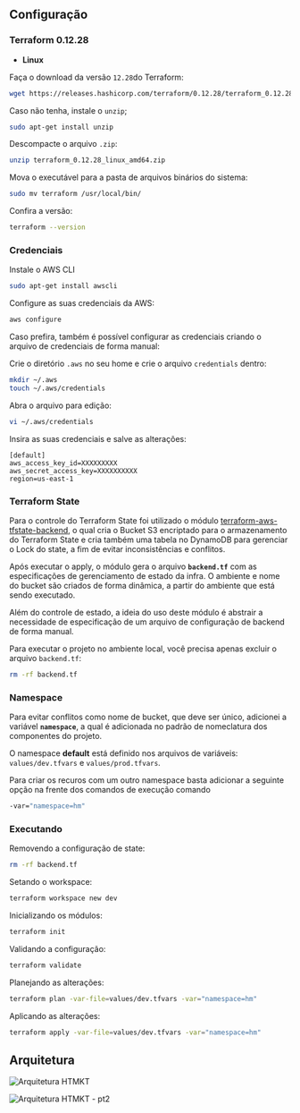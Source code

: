 ## Configuração

### Terraform 0.12.28

- **Linux**

Faça o download da versão `12.28`do Terraform:

```bash
wget https://releases.hashicorp.com/terraform/0.12.28/terraform_0.12.28_linux_amd64.zip
```

Caso não tenha, instale o `unzip`;
```bash
sudo apt-get install unzip
```

Descompacte o arquivo `.zip`:
```bash
unzip terraform_0.12.28_linux_amd64.zip
```

Mova o executável para a pasta de arquivos binários do sistema:
```bash
sudo mv terraform /usr/local/bin/
```

Confira a versão:
```bash
terraform --version 
```

### Credenciais

Instale o AWS CLI
```bash
sudo apt-get install awscli
```

Configure as suas credenciais da AWS:

```bash
aws configure
```

Caso prefira, também é possível configurar as credenciais criando o arquivo de credenciais de forma manual:

Crie o diretório `.aws` no seu home e crie o arquivo `credentials` dentro:
```bash
mkdir ~/.aws
touch ~/.aws/credentials
```

Abra o arquivo para edição:
```bash
vi ~/.aws/credentials
```

Insira as suas credenciais e salve as alterações:
```
[default]
aws_access_key_id=XXXXXXXXX
aws_secret_access_key=XXXXXXXXXX
region=us-east-1
```

### Terraform State

Para o controle do Terraform State foi utilizado o módulo [terraform-aws-tfstate-backend](https://github.com/cloudposse/terraform-aws-tfstate-backend), o qual cria o Bucket S3 encriptado para o armazenamento do Terraform State e cria também uma tabela no DynamoDB para gerenciar o Lock do state, a fim de evitar inconsistências e conflitos.

Após executar o apply, o módulo gera o arquivo **`backend.tf`** com as especificações de gerenciamento de estado da infra. O ambiente e nome do bucket são criados de forma dinâmica, a partir do ambiente que está sendo executado.

Além do controle de estado, a ideia do uso deste módulo é abstrair a necessidade de especificação de um arquivo de configuração de backend de forma manual.

Para executar o projeto no ambiente local, você precisa apenas excluir o arquivo `backend.tf`:

```bash
rm -rf backend.tf
```


### Namespace

Para evitar conflitos como nome de bucket, que deve ser único, adicionei a variável **`namespace`**, a qual é adicionada no padrão de nomeclatura dos componentes do projeto.

O namespace **default** está definido nos arquivos de variáveis: `values/dev.tfvars` e `values/prod.tfvars`.

Para criar os recuros com um outro namespace basta adicionar a seguinte opção na frente dos comandos de execução comando 

```bash
-var="namespace=hm"
```

### Executando

Removendo a configuração de state:
```bash
rm -rf backend.tf
```

Setando o workspace:

```bash
terraform workspace new dev
```

Inicializando os módulos:

```bash
terraform init
```

Validando a configuração:

```bash
terraform validate
```

Planejando as alterações:

```bash
terraform plan -var-file=values/dev.tfvars -var="namespace=hm"
```

Aplicando as alterações:

```bash
terraform apply -var-file=values/dev.tfvars -var="namespace=hm"
```

## Arquitetura

![Arquitetura HTMKT](https://user-images.githubusercontent.com/22299426/85886829-21ae6280-b7bd-11ea-907f-a4b165a80952.png)

![Arquitetura HTMKT - pt2](https://user-images.githubusercontent.com/22299426/85935889-cc14ab80-b8cb-11ea-8e87-93d0b5af54e5.png)
